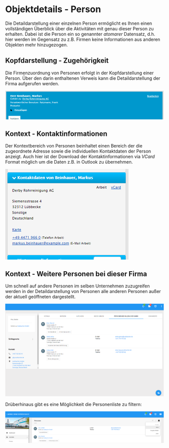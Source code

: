 ﻿# Objektdetails - Person
Die Detaildarstellung einer einzelnen Person ermöglicht es Ihnen einen vollständigen Überblick über die Aktivitäten mit genau dieser Person zu erhalten. Dabei ist die Person ein so genannter *atomarer* Datensatz, d.h. hier werden im Gegensatz zu z.B. Firmen keine Informationen aus anderen Objekten mehr hinzugezogen.

## Kopfdarstellung - Zugehörigkeit
Die Firmenzuordnung von Personen erfolgt in der Kopfdarstellung einer Person. Über den darin enthaltenen Verweis kann die Detaildarstellung der Firma aufgerufen werden.

![Zugehörigkeit der Person zu einer Firma](img/person/header_parent.png "Zugehörigkeit der Person zu einer Firma")

## Kontext - Kontaktinformationen
Der Kontextbereich von Personen beinhaltet einen Bereich der die zugeordnete Adresse sowie die individuellen Kontaktdaten der Person anzeigt. Auch hier ist der Download der Kontaktinformationen via *VCard* Format möglich um die Daten z.B. in Outlook zu übernehmen.

![Kontaktdaten einer Person](img/person/context_contact_information.png "Kontaktdaten einer Person")

## Kontext - Weitere Personen bei dieser Firma
Um schnell auf andere Personen im selben Unternehmen zuzugreifen werden in der Detaildarstellung von Personen alle anderen Personen außer der aktuell geöffneten dargestellt.

![Weitere Personen bei der selben Firma](img/person/context_other_persons_for_same_company.PNG "Weitere Personen bei der selben Firma")

Drüberhinaus gibt es eine Möglichkeit die Personenliste zu filtern:

![Filter für Personenliste](img/person/person_list_filter.png "Filter für Personenliste")
